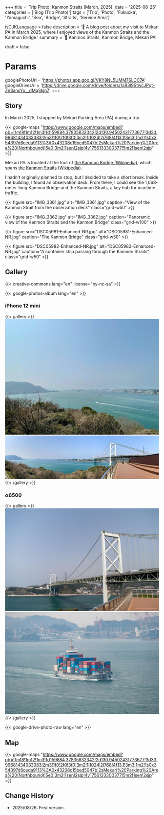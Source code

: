 +++
title = 'Trip Photo: Kanmon Straits (March, 2025)'
date = '2025-08-25'
categories = ['Blog (Trip Photo)']
tags = ['Trip', 'Photo', 'Fukuoka', 'Yamaguchi', 'Sea', 'Bridge', 'Straits', 'Service Area']

isCJKLanguage = false
description = '🌉 A blog post about my visit to Mekari PA in March 2025, where I enjoyed views of the Kanmon Straits and the Kanmon Bridge.'
summary = '📍 Kanmon Straits, Kanmon Bridge, Mekari PA'

draft = false

# Params
googlePhotoUrl = 'https://photos.app.goo.gl/VKY8NL5UMM76LCC7A'
googleDriveUrl = 'https://drive.google.com/drive/folders/1aB3l9StwcJPqt-Zn3ancYx__dMqSkjn7'
+++


## Story

In March 2025, I stopped by Mekari Parking Area (PA) during a trip.

{{< google-maps "https://www.google.com/maps/embed?pb=!1m18!1m12!1m3!1d159884.37835832342!2d130.94502431773677!3d33.99681434033383!2m3!1f0!2f0!3f0!3m2!1i1024!2i768!4f13.1!3m3!1m2!1s0x354397d6ceda9113%3A0x43208c15bed5047b!2sMekari%20Parking%20Area%20(Northbound)!5e0!3m2!1sen!2sjp!4v1756133300377!5m2!1sen!2sjp" >}}

Mekari PA is located at the foot of [the Kanmon Bridge (Wikipedia)](https://en.wikipedia.org/wiki/Kanmon_Bridge),
which spans [the Kanmon Straits (Wikipedia)](https://en.wikipedia.org/wiki/Kanmon_Straits).

I hadn't originally planned to stop, but I decided to take a short break.
Inside the building, I found an observation deck.
From there, I could see the 1,068-meter-long Kanmon Bridge and the Kanmon Straits,
a key hub for maritime traffic.

{{< figure
    src="IMG_3361.jpg"
    alt="IMG_3361.jpg"
    caption="View of the Kanmon Strait from the observation deck"
    class="grid-w50"
    >}}

{{< figure
    src="IMG_3362.jpg"
    alt="IMG_3362.jpg"
    caption="Panoramic view of the Kanmon Straits and the Kanmon Bridge"
    class="grid-w100"
    >}}

{{< figure
    src="DSC05981-Enhanced-NR.jpg"
    alt="DSC05981-Enhanced-NR.jpg"
    caption="The Kanmon Bridge"
    class="grid-w50"
    >}}

{{< figure
    src="DSC05982-Enhanced-NR.jpg"
    alt="DSC05982-Enhanced-NR.jpg"
    caption="A container ship passing through the Kanmon Straits"
    class="grid-w50"
    >}}



## Gallery

{{< creative-commons lang="en" license="by-nc-sa" >}}

{{< google-photos-album lang="en" >}}


### iPhone 12 mini

{{< gallery >}}
<img src="IMG_3361.jpg" alt="IMG_3361.jpg" class="grid-w33" />
<img src="IMG_3362.jpg" alt="IMG_3362.jpg" class="grid-w66" />
{{< /gallery >}}


### α6500

{{< gallery >}}
<img src="DSC05981-Enhanced-NR.jpg" alt="DSC05981-Enhanced-NR.jpg" class="grid-w50" />
<img src="DSC05982-Enhanced-NR.jpg" alt="DSC05982-Enhanced-NR.jpg" class="grid-w50" />
{{< /gallery >}}

{{< google-drive-photo-raw lang="en" >}}


## Map

{{< google-maps "https://www.google.com/maps/embed?pb=!1m18!1m12!1m3!1d159884.37835832342!2d130.94502431773677!3d33.99681434033383!2m3!1f0!2f0!3f0!3m2!1i1024!2i768!4f13.1!3m3!1m2!1s0x354397d6ceda9113%3A0x43208c15bed5047b!2sMekari%20Parking%20Area%20(Northbound)!5e0!3m2!1sen!2sjp!4v1756133300377!5m2!1sen!2sjp" >}}


## Change History

- 2025/08/26: First version.



